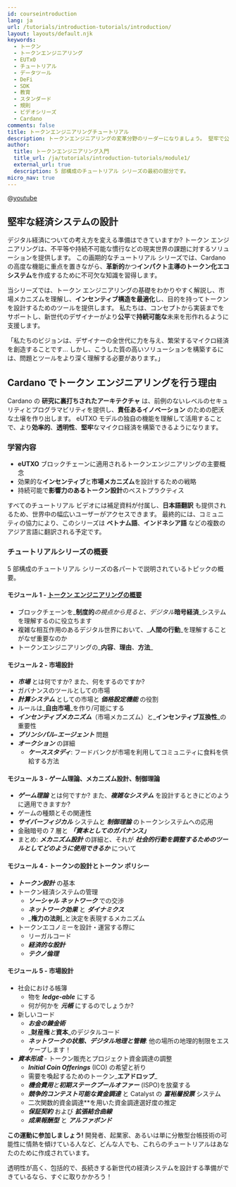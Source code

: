 ```yaml
---
id: courseintroduction
lang: ja
url: /tutorials/introduction-tutorials/introduction/
layout: layouts/default.njk
keywords:
  - トークン
  - トークンエンジニアリング
  - EUTxO
  - チュートリアル
  - データツール
  - DeFi
  - SDK
  - 教育
  - スタンダード
  - 規則
  - ビデオシリーズ
  - Cardano
comments: false
title: トークンエンジニアリングチュートリアル
description: トークンエンジニアリングの変革分野のリーダーになりましょう。 堅牢で公平かつ持続可能なデジタル経済を構築するためのスキルを学びます。
author:
  title: トークンエンジニアリング入門
  title_url: /ja/tutorials/introduction-tutorials/module1/
  external_url: true
  description: 5 部構成のチュートリアル シリーズの最初の部分です。
micro_nav: true
---
```

@[youtube](H97lLRlk28U)

## **堅牢な経済システムの設計**

デジタル経済についての考え方を変える準備はできていますか? トークン エンジニアリングは、不平等や持続不可能な慣行などの現実世界の課題に対するソリューションを提供します。 この画期的なチュートリアル シリーズでは、Cardano の高度な機能に重点を置きながら、**革新的**かつ**インパクト主導のトークン化エコシステム**を作成するために不可欠な知識を習得します。

当シリーズでは、トークン エンジニアリングの基礎をわかりやすく解説し、市場メカニズムを理解し、**インセンティブ構造を最適化**し、目的を持ってトークンを設計するためのツールを提供します。 私たちは、コンセプトから実装までをサポートし、新世代のデザイナーがより**公平**で**持続可能な**未来を形作れるように支援します。

<div class="callout callout--info">
<p>「私たちのビジョンは、デザイナーの全世代に力を与え、繁栄するマイクロ経済を創造することです... しかし、こうした質の高いソリューションを構築するには、問題とツールをより深く理解する必要があります。」
</div>

## **Cardano でトークン エンジニアリングを行う理由**

Cardano の **研究に裏打ちされたアーキテクチャ** は、前例のないレベルのセキュリティとプログラマビリティを提供し、**責任あるイノベーション** のための肥沃な土壌を作り出します。 eUTXO モデルの独自の機能を理解して活用することで、より**効率的**、**透明性**、**堅牢**なマイクロ経済を構築できるようになります。

### **学習内容**

- **eUTXO** ブロックチェーンに適用されるトークンエンジニアリングの主要概念
- 効果的な**インセンティブ**と**市場メカニズム**を設計するための戦略
- 持続可能で**影響力のあるトークン設計**のベストプラクティス

すべてのチュートリアル ビデオには補足資料が付属し、**日本語翻訳** も提供されるため、世界中の幅広いユーザーがアクセスできます。 最終的には、コミュニティの協力により、このシリーズは **ベトナム語**、**インドネシア語** などの複数のアジア言語に翻訳される予定です。

### チュートリアルシリーズの概要

5 部構成のチュートリアル シリーズの各パートで説明されているトピックの概要。

#### **モジュール 1** - [トークン エンジニアリングの概要](/tutorials/introduction-tutorials/module1/)

- ブロックチェーンを_**制度的**_の視点から見ると、デジタル_**暗号経済**_システムを理解するのに役立ちます
- 複雑な相互作用のあるデジタル世界において、_**人間の行動**_を理解することがなぜ重要なのか
- トークンエンジニアリングの_**内容**_、_**理由**_、_**方法**_

#### **モジュール 2** - 市場設計

- _**市場**_ とは何ですか? また、何をするのですか?
- ガバナンスのツールとしての市場
- _**計算システム**_ としての市場と _**価格設定機能**_ の役割
- ルールは_**自由市場**_を作り/可能にする
- _**インセンティブメカニズム**_（市場メカニズム）と_**インセンティブ互換性**_の重要性
- _**プリンシパル-エージェント**_ 問題
- _**オークション**_ の詳細
  - _**ケーススタディ**_: フードバンクが市場を利用してコミュニティに食料を供給する方法

#### **モジュール 3** - ゲーム理論、メカニズム設計、制御理論

- _**ゲーム理論**_ とは何ですか? また、_**複雑なシステム**_ を設計するときにどのように適用できますか?
- ゲームの種類とその関連性
- _**サイバーフィジカル**_ システムと _**制御理論**_ のトークンシステムへの応用
- 金融暗号の 7 層と _**「資本としてのガバナンス」**_
- まとめ: _**メカニズム設計**_ の詳細と、それが _**社会的行動を調整するためのツールとしてどのように使用できるか**_ について

#### **モジュール 4** - トークンの設計とトークン ポリシー

- _**トークン設計**_ の基本
- トークン経済システムの管理
  - _**ソーシャル ネットワーク**_ での交渉
  - _**ネットワーク効果**_ と _**ダイナミクス**_
  - _**権力の法則**_と決定を表現するメカニズム
- トークンエコノミーを設計・運営する際に
  - リーガルコード
  - _**経済的な設計**_
  - _**テクノ倫理**_

#### **モジュール 5** - 市場設計

- 社会における帳簿
  - 物を _**ledge-able**_ にする
  - 何が何かを _**元帳**_ にするのでしょうか?
- 新しいコード
  - _**お金の錬金術**_
  - _**財産権**_と_**資本**_のデジタルコード
  - _**ネットワークの状態、デジタル地理と管轄**_: 他の場所の地理的制限をエスケープします！
- _**資本形成**_ - トークン販売とプロジェクト資金調達の調整
  - _**Initial Coin Offerings**_ (ICO) の希望と祈り
  - 需要を喚起するためのトークン_**エアドロップ**_
  - _**機会費用**_と_**初期ステークプールオファー**_ (ISPO)を放棄する
  - _**競争的コンテスト可能な資金調達**_ と Catalyst の _**富裕層投票**_ システム
  - 二次関数的資金調達\*\*を用いた資金調達選好度の推定
  - _**保証契約**_ および _**拡張結合曲線**_
  - _**成果報酬型**_ と _**アルファボンド**_

**この運動に参加しましょう!** 開発者、起業家、あるいは単に分散型台帳技術の可能性に情熱を傾けている人など、どんな人でも、これらのチュートリアルはあなたのために作成されています。

透明性が高く、包括的で、長続きする新世代の経済システムを設計する準備ができているなら、すぐに取りかかろう！
